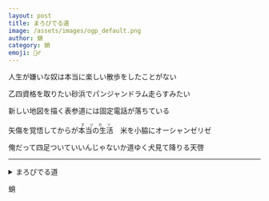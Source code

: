 ```yaml
---
layout: post
title: まろびでる道
image: /assets/images/ogp_default.png
author: 蛸
category: 蛸
emoji: 🧝‍♂️
---
```


<div class="tanka-area"><div class="tanka">
<p>人生が嫌いな奴は本当に楽しい散歩をしたことがない</p>
<p>乙四資格を取りたい砂浜でパンジャンドラム走らすみたい</p>
<p>新しい地図を描く表参道には固定電話が落ちている</p>
<p>矢傷を覚悟してからが<ruby>本当の生活<rp>（</rp><rt>マジカツ</rt><rp>）</rp></ruby>　米を小脇にオーシャンゼリゼ</p>
<p>俺だって四足ついていいんじゃないか道ゆく犬見て降りる天啓</p></div></div>

---

<details><summary>まろびでる道</summary>
人生が嫌いな奴は本当に楽しい散歩をしたことがない<br/>
乙四資格を取りたい砂浜でパンジャンドラム走らすみたい<br/>
新しい地図を描く表参道には固定電話が落ちている<br/>
矢傷を覚悟してからが<ruby>本当の生活<rp>（</rp><rt>マジカツ</rt><rp>）</rp></ruby>　米を小脇にオーシャンゼリゼ<br/>
俺だって四足ついていいんじゃないか道ゆく犬見て降りる天啓<br/>
</details>

蛸

